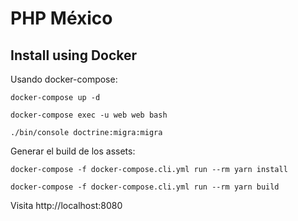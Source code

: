 # PHP México

## Install using Docker

Usando docker-compose:

`docker-compose up -d`

`docker-compose exec -u web web bash`

`./bin/console doctrine:migra:migra`

Generar el build de los assets:

`docker-compose -f docker-compose.cli.yml run --rm yarn install`

`docker-compose -f docker-compose.cli.yml run --rm yarn build`

Visita http://localhost:8080
